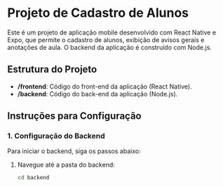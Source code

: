 # Projeto de Cadastro de Alunos

Este é um projeto de aplicação mobile desenvolvido com React Native e Expo, que permite o cadastro de alunos, exibição de avisos gerais e anotações de aula. O backend da aplicação é construído com Node.js.

## Estrutura do Projeto

- **/frontend**: Código do front-end da aplicação (React Native).
- **/backend**: Código do back-end da aplicação (Node.js).

## Instruções para Configuração

### 1. Configuração do Backend

Para iniciar o backend, siga os passos abaixo:

1. Navegue até a pasta do backend:
   ```bash
   cd backend
